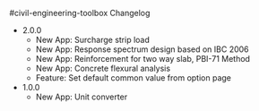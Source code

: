 #civil-engineering-toolbox Changelog

* 2.0.0
    * New App: Surcharge strip load
    * New App: Response spectrum design based on IBC 2006
    * New App: Reinforcement for two way slab, PBI-71 Method
    * New App: Concrete flexural analysis
    * Feature: Set default common value from option page
* 1.0.0
    * New App: Unit converter